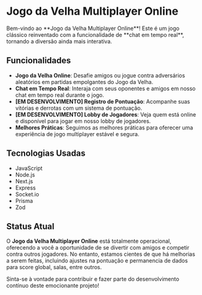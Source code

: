 # Jogo da Velha Multiplayer Online
<div style="max-width: 800px">
Bem-vindo ao **Jogo da Velha Multiplayer Online**! Este é um jogo clássico reinventado com a funcionalidade de **chat em tempo real**, tornando a diversão ainda mais interativa.

## Funcionalidades

- **Jogo da Velha Online**: Desafie amigos ou jogue contra adversários aleatórios em partidas empolgantes do Jogo da Velha.
- **Chat em Tempo Real**: Interaja com seus oponentes e amigos em nosso chat em tempo real durante o jogo.
- **[EM DESENVOLVIMENTO] Registro de Pontuação**: Acompanhe suas vitórias e derrotas com um sistema de pontuação.
- **[EM DESENVOLVIMENTO] Lobby de Jogadores**: Veja quem está online e disponível para jogar em nosso lobby de jogadores.
- **Melhores Práticas**: Seguimos as melhores práticas para oferecer uma experiência de jogo multiplayer estável e segura.

## Tecnologias Usadas

- JavaScript
- Node.js
- Next.js
- Express
- Socket.io
- Prisma
- Zod

## Status Atual

O **Jogo da Velha Multiplayer Online** está totalmente operacional, oferecendo a você a oportunidade de se divertir com amigos e competir contra outros jogadores. No entanto, estamos cientes de que há melhorias a serem feitas, incluindo ajustes na pontuação e permanencia de dados para score global, salas, entre outros.

Sinta-se à vontade para contribuir e fazer parte do desenvolvimento contínuo deste emocionante projeto!
</div>
